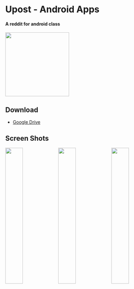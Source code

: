 # Upost - Android Apps
#### A reddit for android class
<img src="https://i.imgur.com/n9TDmEM.png" width="200"/>

## Download
- [Google Drive](https://bit.ly/2Y3maa7)

## Screen Shots
<p float="left">
    <img src="https://i.imgur.com/Vbp8jnK.png" width="33%"/><img src="https://i.imgur.com/VJK9NRL.png" width="33%"/><img src="https://i.imgur.com/lEVYfNU.png" width="33%"/>
</p>
